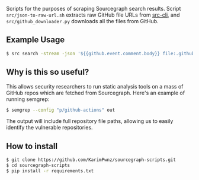 Scripts for the purposes of scraping Sourcegraph search results. Script `src/json-to-raw-url.sh` extracts raw GitHub file URLs from [src-cli](https://github.com/sourcegraph/src-cli/), and `src/github_downloader.py` downloads all the files from GitHub.

## Example Usage

```sh
$ src search -stream -json '${{github.event.comment.body}} file:.github/workflows COUNT:100000' | ./src/json-to-raw-url.sh | python3 src/github_downloader.py
```

## Why is this so useful?

This allows security researchers to run static analysis tools on a mass of GitHub repos which are fetched from Sourcegraph. Here's an example of running semgrep:

```sh
$ semgrep --config "p/github-actions" out
```

The output will include full repository file paths, allowing us to easily identify the vulnerable repositories.

## How to install

```sh
$ git clone https://github.com/KarimPwnz/sourcegraph-scripts.git
$ cd sourcegraph-scripts
$ pip install -r requirements.txt
```

